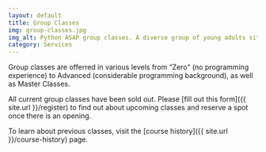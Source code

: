 ```yaml
---
layout: default
title: Group Classes
img: group-classes.jpg
img_alt: Python ASAP group classes. A diverse group of young adults sitting at a desk with computers, notes, and tablets. A Python poster on the board.
category: Services
---
```

Group classes are offerred in various levels from <q>Zero</q> (no programming experience) to Advanced (considerable programming background), as well as Master Classes.

All current group classes have been sold out. Please [fill out this form]({{ site.url }}/register) to find out about upcoming classes and reserve a spot once there is an opening.

To learn about previous classes, visit the [course history]({{ site.url }}/course-history) page.
